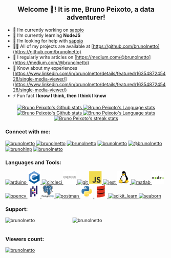 <h2 align="center"> Welcome 👋! It is me, Bruno Peixoto, a data adventurer!</h2>

- 🔭 I’m currently working on [sappio](https://github.com/web-needle/sappio)
- 🌱 I’m currently learning **NodeJS**
- 🤝 I’m looking for help with [sappio](https://github.com/web-needle/sappio)
- 👨‍💻 All of my projects are available at [https://github.com/brunolnetto](https://github.com/brunolnetto)
- 📝 I regularly write articles on [https://medium.com/@brunolnetto](https://medium.com/@brunolnetto)
- 📄 Know about my experiences [https://www.linkedin.com/in/brunolnetto/details/featured/1635487245428/single-media-viewer/](https://www.linkedin.com/in/brunolnetto/details/featured/1635487245428/single-media-viewer/)
- ⚡ Fun fact **I know I think, then I think I know**

<!-- Light Mode -->
<div align="center"> 
<a href="https://github.com/anuraghazra/github-readme-stats#gh-light-mode-only">
<img height=200 src="https://github-readme-stats-git-masterorgs-github-readme-stats-team.vercel.app/api?username=brunolnetto&include_orgs=true&show_icons=true&count_private=true&line_height=28&hide_border=1&include_all_commits=true&card_width=450&exclude_repo=github-readme-stats#gh-light-mode-only" alt="Bruno Peixoto's Github stats" />
</a>
<a href="https://github.com/anuraghazra/github-readme-stats#gh-light-mode-only">
<img height=200 src="https://github-readme-stats-git-masterorgs-github-readme-stats-team.vercel.app/api/top-langs/?username=brunolnetto&include_orgs=true&layout=compact&theme=transparent&langs_count=10&hide_border=1&hide=jupyter%20notebook#gh-light-mode-only" alt="Bruno Peixoto's Language stats" />
</a>
</div>

<!-- Dark Mode -->
<div align="center"> 
<a href="https://github.com/anuraghazra/github-readme-stats#gh-dark-mode-only">
<img height=200 src="https://github-readme-stats-git-masterorgs-github-readme-stats-team.vercel.app/api?username=brunolnetto&include_orgs=true&show_icons=true&count_private=true&line_height=28&hide_border=1&include_all_commits=true&card_width=450&exclude_repo=github-readme-stats&theme=dark&bg_color=000000#gh-dark-mode-only" alt="Bruno Peixoto's Github stats" />
</a>
<a href="https://github.com/anuraghazra/github-readme-stats#gh-dark-mode-only">
<img height=200 src="https://github-readme-stats-git-masterorgs-github-readme-stats-team.vercel.app/api/top-langs/?username=brunolnetto&include_orgs=true&include_orgs=true&layout=compact&theme=transparent&langs_count=10&hide_border=1&hide=jupyter%20notebook&theme=dark&bg_color=000000#gh-dark-mode-only" alt="Bruno Peixoto's Language stats" />
</a>
<a href="https://github-readme-streak-stats.herokuapp.com/?user=brunolnetto&#gh-dark-mode-only">
<img height=200 src="https://github-readme-streak-stats.herokuapp.com/?user=brunolnetto&theme=elegant" alt="Bruno Peixoto's streak stats" />
</a>
</div>

<h3 align="left">Connect with me:</h3>
<p align="left">
<a href="https://twitter.com/brunolnetto" target="blank"><img align="center" src="https://raw.githubusercontent.com/rahuldkjain/github-profile-readme-generator/master/src/images/icons/Social/twitter.svg" alt="brunolnetto" height="30" width="40" /></a>
<a href="https://linkedin.com/in/brunolnetto" target="blank"><img align="center" src="https://raw.githubusercontent.com/rahuldkjain/github-profile-readme-generator/master/src/images/icons/Social/linked-in-alt.svg" alt="brunolnetto" height="30" width="40" /></a>
<a href="https://fb.com/brunolnetto" target="blank"><img align="center" src="https://raw.githubusercontent.com/rahuldkjain/github-profile-readme-generator/master/src/images/icons/Social/facebook.svg" alt="brunolnetto" height="30" width="40" /></a>
<a href="https://instagram.com/brunolnetto" target="blank"><img align="center" src="https://raw.githubusercontent.com/rahuldkjain/github-profile-readme-generator/master/src/images/icons/Social/instagram.svg" alt="brunolnetto" height="30" width="40" /></a>
<a href="https://medium.com/@brunolnetto" target="blank"><img align="center" src="https://raw.githubusercontent.com/rahuldkjain/github-profile-readme-generator/master/src/images/icons/Social/medium.svg" alt="@brunolnetto" height="30" width="40" /></a>
<a href="https://www.youtube.com/c/brunohlnp" target="blank"><img align="center" src="https://raw.githubusercontent.com/rahuldkjain/github-profile-readme-generator/master/src/images/icons/Social/youtube.svg" alt="brunohlnp" height="30" width="40" /></a>
<a href="https://www.hackerrank.com/brunolnetto" target="blank"><img align="center" src="https://raw.githubusercontent.com/rahuldkjain/github-profile-readme-generator/master/src/images/icons/Social/hackerrank.svg" alt="brunolnetto" height="30" width="40" /></a>
</p>

<h3 align="left">Languages and Tools:</h3>
<p align="left"> <a href="https://www.arduino.cc/" target="_blank" rel="noreferrer"> <img src="https://cdn.worldvectorlogo.com/logos/arduino-1.svg" alt="arduino" width="40" height="40"/> </a> <a href="https://www.cprogramming.com/" target="_blank" rel="noreferrer"> <img src="https://raw.githubusercontent.com/devicons/devicon/master/icons/c/c-original.svg" alt="c" width="40" height="40"/> </a> <a href="https://circleci.com" target="_blank" rel="noreferrer"> <img src="https://www.vectorlogo.zone/logos/circleci/circleci-icon.svg" alt="circleci" width="40" height="40"/> </a> <a href="https://expressjs.com" target="_blank" rel="noreferrer"> <img src="https://raw.githubusercontent.com/devicons/devicon/master/icons/express/express-original-wordmark.svg" alt="express" width="40" height="40"/> </a> <a href="https://git-scm.com/" target="_blank" rel="noreferrer"> <img src="https://www.vectorlogo.zone/logos/git-scm/git-scm-icon.svg" alt="git" width="40" height="40"/> </a> <a href="https://developer.mozilla.org/en-US/docs/Web/JavaScript" target="_blank" rel="noreferrer"> <img src="https://raw.githubusercontent.com/devicons/devicon/master/icons/javascript/javascript-original.svg" alt="javascript" width="40" height="40"/> </a> <a href="https://jestjs.io" target="_blank" rel="noreferrer"> <img src="https://www.vectorlogo.zone/logos/jestjsio/jestjsio-icon.svg" alt="jest" width="40" height="40"/> </a> <a href="https://www.linux.org/" target="_blank" rel="noreferrer"> <img src="https://raw.githubusercontent.com/devicons/devicon/master/icons/linux/linux-original.svg" alt="linux" width="40" height="40"/> </a> <a href="https://www.mathworks.com/" target="_blank" rel="noreferrer"> <img src="https://upload.wikimedia.org/wikipedia/commons/2/21/Matlab_Logo.png" alt="matlab" width="40" height="40"/> </a> <a href="https://nodejs.org" target="_blank" rel="noreferrer"> <img src="https://raw.githubusercontent.com/devicons/devicon/master/icons/nodejs/nodejs-original-wordmark.svg" alt="nodejs" width="40" height="40"/> </a> <a href="https://opencv.org/" target="_blank" rel="noreferrer"> <img src="https://www.vectorlogo.zone/logos/opencv/opencv-icon.svg" alt="opencv" width="40" height="40"/> </a> <a href="https://pandas.pydata.org/" target="_blank" rel="noreferrer"> <img src="https://raw.githubusercontent.com/devicons/devicon/2ae2a900d2f041da66e950e4d48052658d850630/icons/pandas/pandas-original.svg" alt="pandas" width="40" height="40"/> </a> <a href="https://www.postgresql.org" target="_blank" rel="noreferrer"> <img src="https://raw.githubusercontent.com/devicons/devicon/master/icons/postgresql/postgresql-original-wordmark.svg" alt="postgresql" width="40" height="40"/> </a> <a href="https://postman.com" target="_blank" rel="noreferrer"> <img src="https://www.vectorlogo.zone/logos/getpostman/getpostman-icon.svg" alt="postman" width="40" height="40"/> </a> <a href="https://www.python.org" target="_blank" rel="noreferrer"> <img src="https://raw.githubusercontent.com/devicons/devicon/master/icons/python/python-original.svg" alt="python" width="40" height="40"/> </a> <a href="https://www.scala-lang.org" target="_blank" rel="noreferrer"> <img src="https://raw.githubusercontent.com/devicons/devicon/master/icons/scala/scala-original.svg" alt="scala" width="40" height="40"/> </a> <a href="https://scikit-learn.org/" target="_blank" rel="noreferrer"> <img src="https://upload.wikimedia.org/wikipedia/commons/0/05/Scikit_learn_logo_small.svg" alt="scikit_learn" width="40" height="40"/> </a> <a href="https://seaborn.pydata.org/" target="_blank" rel="noreferrer"> <img src="https://seaborn.pydata.org/_images/logo-mark-lightbg.svg" alt="seaborn" width="40" height="40"/> </a> </p>

<h3 align="left">Support:</h3>
<p><a href="https://www.buymeacoffee.com/brunolnetto"> <img align="left" src="https://cdn.buymeacoffee.com/buttons/v2/default-yellow.png" height="50" width="210" alt="brunolnetto" /></a><a href="https://ko-fi.com/brunolnetto"> <img align="left" src="https://cdn.ko-fi.com/cdn/kofi3.png?v=3" height="50" width="210" alt="brunolnetto" /></a></p><br><br>

<h3 align="left">Viewers count:</h3>
<p>
  <a href="https://github.com/brunolnetto"> 
    <img src="https://komarev.com/ghpvc/?username=brunolnetto&label=Profile%20views&color=0e75b6&style=flat" alt="brunolnetto" />
  </a>
</p>
